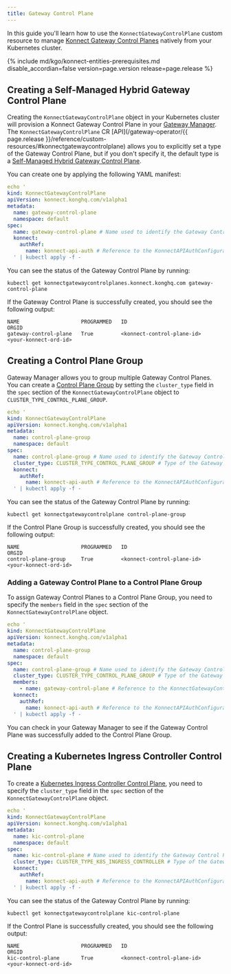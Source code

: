 ```yaml
---
title: Gateway Control Plane
---
```


In this guide you'll learn how to use the `KonnectGatewayControlPlane` custom resource to
manage [Konnect Gateway Control
Planes](/konnect/gateway-manager/#control-planes) natively from your Kubernetes cluster.

{% include md/kgo/konnect-entities-prerequisites.md disable_accordian=false version=page.version release=page.release %}

## Creating a Self-Managed Hybrid Gateway Control Plane

Creating the `KonnectGatewayControlPlane` object in your Kubernetes cluster will provision a Konnect Gateway
Control Plane in your [Gateway Manager](/konnect/gateway-manager). The `KonnectGatewayControlPlane` CR
[API](/gateway-operator/{{ page.release }}/reference/custom-resources/#konnectgatewaycontrolplane) allows you to
explicitly set a type of the Gateway Control Plane, but if you don't specify it, the default type is
a [Self-Managed Hybrid
Gateway Control Plane](/konnect/gateway-manager/#kong-gateway-control-planes).

You can create one by applying the following YAML manifest:

```yaml
echo '
kind: KonnectGatewayControlPlane
apiVersion: konnect.konghq.com/v1alpha1
metadata:
  name: gateway-control-plane
  namespace: default
spec:
  name: gateway-control-plane # Name used to identify the Gateway Control Plane in Konnect
  konnect:
    authRef:
      name: konnect-api-auth # Reference to the KonnectAPIAuthConfiguration object
  ' | kubectl apply -f -
```

You can see the status of the Gateway Control Plane by running:

```shell
kubectl get konnectgatewaycontrolplanes.konnect.konghq.com gateway-control-plane
```

If the Gateway Control Plane is successfully created, you should see the following output:

```shell
NAME                    PROGRAMMED   ID                                     ORGID
gateway-control-plane   True         <konnect-control-plane-id>             <your-konnect-ord-id>
```

## Creating a Control Plane Group

Gateway Manager allows you to group multiple Gateway Control Planes. You can create
a [Control Plane Group](/konnect/gateway-manager/#control-plane-groups) by setting the `cluster_type`
field in the `spec` section of the `KonnectGatewayControlPlane` object to `CLUSTER_TYPE_CONTROL_PLANE_GROUP`.

```yaml
echo '
kind: KonnectGatewayControlPlane
apiVersion: konnect.konghq.com/v1alpha1
metadata:
  name: control-plane-group
  namespace: default
spec:
  name: control-plane-group # Name used to identify the Gateway Control Plane in Konnect
  cluster_type: CLUSTER_TYPE_CONTROL_PLANE_GROUP # Type of the Gateway Control Plane
  konnect:
    authRef:
      name: konnect-api-auth # Reference to the KonnectAPIAuthConfiguration object
  ' | kubectl apply -f -
```

You can see the status of the Gateway Control Plane by running:

```shell
kubectl get konnectgatewaycontrolplane control-plane-group
```

If the Control Plane Group is successfully created, you should see the following output:

```shell
NAME                    PROGRAMMED   ID                                     ORGID
control-plane-group     True         <konnect-control-plane-id>             <your-konnect-ord-id>
```

### Adding a Gateway Control Plane to a Control Plane Group

To assign Gateway Control Planes to a Control Plane Group, you need to specify the `members` field in the `spec` section of the `KonnectGatewayControlPlane` object.

```yaml
echo '
kind: KonnectGatewayControlPlane
apiVersion: konnect.konghq.com/v1alpha1
metadata:
  name: control-plane-group
  namespace: default
spec:
  name: control-plane-group # Name used to identify the Gateway Control Plane in Konnect
  cluster_type: CLUSTER_TYPE_CONTROL_PLANE_GROUP # Type of the Gateway Control Plane
  members:
    - name: gateway-control-plane # Reference to the KonnectGatewayControlPlane object
  konnect:
    authRef:
      name: konnect-api-auth # Reference to the KonnectAPIAuthConfiguration object
  ' | kubectl apply -f -
```

You can check in your Gateway Manager to see if the Gateway Control Plane was successfully added to the Control Plane Group.

## Creating a Kubernetes Ingress Controller Control Plane

To create a [Kubernetes Ingress Controller Control Plane](/konnect/gateway-manager/kic/), you need to specify the
`cluster_type` field in the `spec` section of
the `KonnectGatewayControlPlane` object.

```yaml
echo '
kind: KonnectGatewayControlPlane
apiVersion: konnect.konghq.com/v1alpha1
metadata:
  name: kic-control-plane
  namespace: default
spec:
  name: kic-control-plane # Name used to identify the Gateway Control Plane in Konnect
  cluster_type: CLUSTER_TYPE_K8S_INGRESS_CONTROLLER # Type of the Gateway Control Plane
  konnect:
    authRef:
      name: konnect-api-auth # Reference to the KonnectAPIAuthConfiguration object
  ' | kubectl apply -f -
```

You can see the status of the Gateway Control Plane by running:

```shell
kubectl get konnectgatewaycontrolplane kic-control-plane
```

If the Control Plane is successfully created, you should see the following output:

```shell
NAME                    PROGRAMMED   ID                                     ORGID
kic-control-plane       True         <konnect-control-plane-id>             <your-konnect-ord-id>
```
